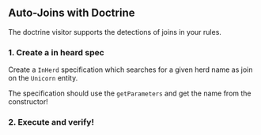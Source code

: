 Auto-Joins with Doctrine
------------------------

The doctrine visitor supports the detections of joins in your rules.

### 1. Create a in heard spec
 
Create a `InHerd` specification which searches for a given herd name
as join on the `Unicorn` entity.

The specification should use the `getParameters` and get the name from
the constructor!

### 2. Execute and verify!
